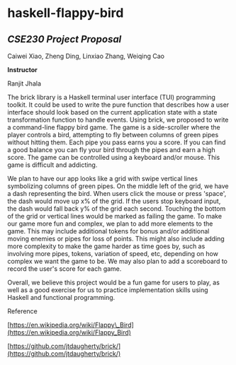 # haskell-flappy-bird

## _CSE230 Project Proposal_

Caiwei Xiao, Zheng Ding, Linxiao Zhang, Weiqing Cao

**Instructor**

Ranjit Jhala

The brick library is a Haskell terminal user interface (TUI) programming toolkit. It could be used to write the pure function that describes how a user interface should look based on the current application state with a state transformation function to handle events. Using brick, we proposed to write a command-line flappy bird game. The game is a side-scroller where the player controls a bird, attempting to fly between columns of green pipes without hitting them. Each pipe you pass earns you a score. If you can find a good balance you can fly your bird through the pipes and earn a high score. The game can be controlled using a keyboard and/or mouse. This game is difficult and addicting.

We plan to have our app looks like a grid with swipe vertical lines symbolizing columns of green pipes. On the middle left of the grid, we have a dash representing the bird. When users click the mouse or press &#39;space&#39;, the dash would move up x% of the grid. If the users stop keyboard input, the dash would fall back y% of the grid each second. Touching the bottom of the grid or vertical lines would be marked as failing the game. To make our game more fun and complex, we plan to add more elements to the game. This may include additional tokens for bonus and/or additional moving enemies or pipes for loss of points. This might also include adding more complexity to make the game harder as time goes by, such as involving more pipes, tokens, variation of speed, etc, depending on how complex we want the game to be. We may also plan to add a scoreboard to record the user&#39;s score for each game.

Overall, we believe this project would be a fun game for users to play, as well as a good exercise for us to practice implementation skills using Haskell and functional programming.

Reference

[https://en.wikipedia.org/wiki/Flappy\_Bird](https://en.wikipedia.org/wiki/Flappy_Bird)

[https://github.com/jtdaugherty/brick/](https://github.com/jtdaugherty/brick/)

